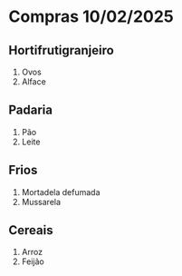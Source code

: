 # Compras 10/02/2025

## Hortifrutigranjeiro
1. Ovos
3. Alface

## Padaria
1. Pão
1. Leite

## Frios
1. Mortadela defumada
3. Mussarela

## Cereais
1. Arroz
2. Feijão

